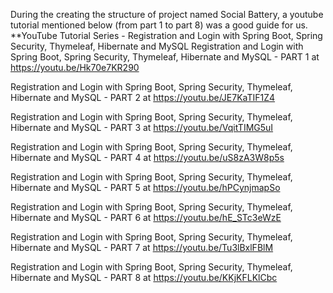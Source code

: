 During the creating the structure of project named Social Battery, a youtube tutorial mentioned below (from part 1 to part 8) was a good guide for us.
**YouTube Tutorial Series - Registration and Login with Spring Boot, Spring Security, Thymeleaf, Hibernate and MySQL
Registration and Login with Spring Boot, Spring Security, Thymeleaf, Hibernate and MySQL - PART 1 at https://youtu.be/Hk70e7KR290

Registration and Login with Spring Boot, Spring Security, Thymeleaf, Hibernate and MySQL - PART 2 at https://youtu.be/JE7KaTIF1Z4

Registration and Login with Spring Boot, Spring Security, Thymeleaf, Hibernate and MySQL - PART 3 at https://youtu.be/VqitTIMG5uI

Registration and Login with Spring Boot, Spring Security, Thymeleaf, Hibernate and MySQL - PART 4 at https://youtu.be/uS8zA3W8p5s

Registration and Login with Spring Boot, Spring Security, Thymeleaf, Hibernate and MySQL - PART 5 at https://youtu.be/hPCynjmapSo

Registration and Login with Spring Boot, Spring Security, Thymeleaf, Hibernate and MySQL - PART 6 at https://youtu.be/hE_STc3eWzE

Registration and Login with Spring Boot, Spring Security, Thymeleaf, Hibernate and MySQL - PART 7 at https://youtu.be/Tu3lBxlFBlM

Registration and Login with Spring Boot, Spring Security, Thymeleaf, Hibernate and MySQL - PART 8 at https://youtu.be/KKjKFLKlCbc
